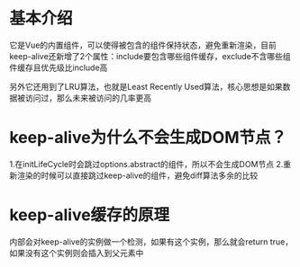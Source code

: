 # 基本介绍

它是Vue的内置组件，可以使得被包含的组件保持状态，避免重新渲染，目前keep-alive还新增了2个属性：include要包含哪些组件缓存，exclude不含哪些组件缓存且优先级比include高

另外它还用到了LRU算法，也就是Least Recently Used算法，核心思想是如果数据被访问过，那么未来被访问的几率更高

# keep-alive为什么不会生成DOM节点？

1.在initLifeCycle时会跳过options.abstract的组件，所以不会生成DOM节点
2.重新渲染的时候可以直接跳过keep-alive的组件，避免diff算法多余的比较

# keep-alive缓存的原理

内部会对keep-alive的实例做一个检测，如果有这个实例，那么就会return true，如果没有这个实例则会插入到父元素中